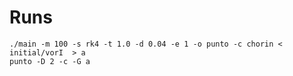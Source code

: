 # Runs

    ./main -m 100 -s rk4 -t 1.0 -d 0.04 -e 1 -o punto -c chorin < initial/vorI  > a
    punto -D 2 -c -G a
